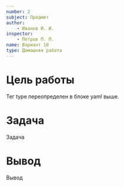 ```yaml
---
number: 2
subject: Предмет
author:
	- Иванов И. И.
inspector:
	- Петров П. П.
name: Вариант 10
type: Домашняя работа
---
```


# Цель работы

Тег type переопределен в блоке yaml выше.

# Задача

Задача

# Вывод

Вывод
